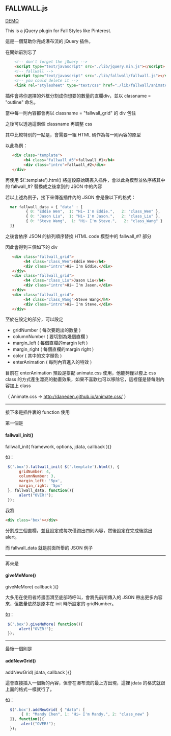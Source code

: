 <h2>FALLWALL.js</h2>

[DEMO](http://eddiewen-taiwan.github.io/fallwall/)

This is a jQuery plugin for Fall Styles like Pinterest.

這是一個幫助你完成瀑布流的 jQuery 插件。

在開始前別忘了

```html
    <!-- don't forget the jQuery -->
	<script type="text/javascript" src="./lib/jquery.min.js"></script>
	<!-- fallwall -->
	<script type="text/javascript" src="./lib/fallwall/fallwall.js"></script>
	<!-- you could delete it -->
	<link rel="stylesheet" type="text/css" href="./lib/fallwall/animate.css">
```

插件會將你選擇的外框分割成你想要的數量的直欄div，並以 classname = "outline" 命名。

當中每一則內容都會再以 classname = "fallwall_grid" 的 div 包住

之後可以透過這兩個 classname 再調整 css

其中比較特別的一點是，會需要一組 HTML 碼作為每一則內容的原型

以此為例：

```html
   <div class="template">
        <h4 class="fallwall_#3">fallwall_#1</h4>
        <div class="intro">fallwall_#2</div>
   </div>
```

再使用 $('.template').html() 將這段原始碼丟入插件，會以此為模型並依序將其中的 fallwall_#? 替換成之後拿到的 JSON 中的內容

若以上述為例子，接下來傳進插件內的 JSON 會是像以下的格式：

```javascript
  var fallwall_data = { "data" : [
         { 0: "Eddie Wen",  1: "Hi~ I'm Eddie.",   2: "class_Wen" },
         { 0: "Jason Liu",  1: "Hi~ I'm Jason.",   2: "class_Liu" },
         { 0: "Steve Wang",  1: "Hi~ I'm Steve.",   2: "class_Wang" }
  ]}
```

之後會依序 JSON 的排列順序替換 HTML code 模型中的 fallwall_#? 部分

因此會得到三個如下的 div

```html
   <div class="fallwall_grid">
        <h4 class="class_Wen">Eddie Wen</h4>
        <div class="intro">Hi~ I'm Eddie.</div>
   </div>
   <div class="fallwall_grid">
        <h4 class="class_Liu">Jason Liu</h4>
        <div class="intro">Hi~ I'm Jason.</div>
   </div>
   <div class="fallwall_grid">
        <h4 class="class_Wang">Steve Wang</h4>
        <div class="intro">Hi~ I'm Steve.</div>
   </div>
```

至於在設定的部分，可以設定
<ul>
   <li>gridNumber ( 每次要跑出的數量 )</li>
   <li>columnNumber ( 要切割為幾個直欄 )</li>
   <li>margin_left ( 每個直欄的margin left )</li>
   <li>margin_right ( 每個直欄的margin right )</li>
   <li>color ( 其中的文字顏色 )</li>
   <li>enterAnimation ( 每則內容進入的特效 )</li>
</ul>

目前在 enterAnimation 預設是搭配 animate.css 使用，他能夠僅以套上 css class 的方式產生漂亮的動畫效果，如果不喜歡也可以移除它，這裡僅是替每則內容加上 class

（ Animate.css -> http://daneden.github.io/animate.css/ ）

******************************

接下來是插件裏的 function 使用

第一個是 <h4>fallwall_init()</h4>

fallwall_init( framework, options, jdata, callback ){}

如：

```javascript
 $('.box').fallwall_init( $('.template').html(), {
      gridNumber: 4,
      columnNumber: 3,
      margin_left: '5px',
      margin_right: '5px'
 }, fallwall_data, function(){
      alert("OVER!");
 });
```

我將

```html
<div class='box'></div>
```

分割成三個直欄，並且設定成每次僅跑出四則內容，然後設定在完成後跳出alert。

而 fallwall_data 就是前面所舉的 JSON 例子

******************************

再來是 <h4>giveMeMore()</h4>

giveMeMore( callback ){}

大多用在使用者將畫面滑至底部時呼叫，會將先前所傳入的 JSON 帶出更多內容來，但數量依然是原本在 init 時所設定的 gridNumber。

如：

```javascript
 $('.box').giveMeMore( function(){
      alert("OVER!");
 });
```

******************************

最後一個則是 <h4>addNewGrid()</h4>

addNewGrid( jdata, callback ){}

這會直接插入一個新的內容，但會在瀑布流的最上方出現，這裡 jdata 的格式就跟上面的格式一樣就行了。

如：

```javascript
  $('.box').addNewGrid( { "data": [
       { 0: "Mandy Chen", 1: "Hi~ I'm Mandy.", 2: "class_new" }
  ]}, function(){
       alert("OVER!");
  });
```

